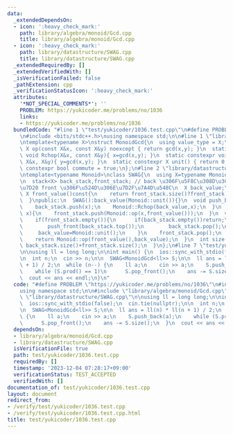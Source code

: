 ```yaml
---
data:
  _extendedDependsOn:
  - icon: ':heavy_check_mark:'
    path: library/algebra/monoid/Gcd.cpp
    title: library/algebra/monoid/Gcd.cpp
  - icon: ':heavy_check_mark:'
    path: library/datastructure/SWAG.cpp
    title: library/datastructure/SWAG.cpp
  _extendedRequiredBy: []
  _extendedVerifiedWith: []
  _isVerificationFailed: false
  _pathExtension: cpp
  _verificationStatusIcon: ':heavy_check_mark:'
  attributes:
    '*NOT_SPECIAL_COMMENTS*': ''
    PROBLEM: https://yukicoder.me/problems/no/1036
    links:
    - https://yukicoder.me/problems/no/1036
  bundledCode: "#line 1 \"test/yukicoder/1036.test.cpp\"\n#define PROBLEM \"https://yukicoder.me/problems/no/1036\"\
    \n#include <bits/stdc++.h>\nusing namespace std;\n\n#line 1 \"library/algebra/monoid/Gcd.cpp\"\
    \ntemplate<typename X>\nstruct MonoidGcd{\n  using value_type = X;\n  static constexpr\
    \ X op(const X&x, const X&y) noexcept { return gcd(x,y); }\n  static constexpr\
    \ void Rchop(X&x, const X&y){ x=gcd(x,y); }\n  static constexpr void Lchop(const\
    \ X&x, X&y){ y=gcd(x,y); }\n  static constexpr X unit() { return 0; }\n  static\
    \ constexpr bool commute = true;\n};\n#line 2 \"library/datastructure/SWAG.cpp\"\
    \ntemplate<typename Monoid>\nclass SWAG{\n  using X=typename Monoid::value_type;\n\
    \n  stack<X> back_stack,front_stack; // back \u306F\u5F8C\u308D\u306E\u5404\u8981\
    \u7D20 front \u306F\u524D\u306E\u7D2F\u7A4D\u548C\n  X back_value;\n\n  inline\
    \ X front_value()const{\n    return front_stack.size()?front_stack.top():Monoid::unit();\n\
    \  }\npublic:\n  SWAG():back_value(Monoid::unit()){}\n  void push_back(X x){\n\
    \    back_stack.push(x);\n    Monoid::Rchop(back_value,x);\n  }\n  void push_front(X\
    \ x){\n    front_stack.push(Monoid::op(x,front_value()));\n  }\n  void pop_front(){\n\
    \    if(front_stack.empty()){\n      if(back_stack.empty())return;\n      while(back_stack.size()){\n\
    \        push_front(back_stack.top());\n        back_stack.pop();\n      }\n \
    \     back_value=Monoid::unit();\n    }\n    front_stack.pop();\n  }\n  X prod(){\n\
    \    return Monoid::op(front_value(),back_value);\n  }\n  int size(){\n    return\
    \ back_stack.size()+front_stack.size();\n  }\n};\n#line 7 \"test/yukicoder/1036.test.cpp\"\
    \n\nusing ll = long long;\n\nint main() {\n  ios::sync_with_stdio(false);\n  cin.tie(nullptr);\n\
    \n  int n;\n  cin >> n;\n\n  SWAG<MonoidGcd<ll>> S;\n\n  ll ans = ll(n) * ll(n\
    \ + 1) / 2;\n  while (n--) {\n    ll a;\n    cin >> a;\n    S.push_back(a);\n\
    \    while (S.prod() == 1)\n      S.pop_front();\n    ans -= S.size();\n  }\n\
    \  cout << ans << endl;\n}\n"
  code: "#define PROBLEM \"https://yukicoder.me/problems/no/1036\"\n#include <bits/stdc++.h>\n\
    using namespace std;\n\n#include \"library/algebra/monoid/Gcd.cpp\"\n#include\
    \ \"library/datastructure/SWAG.cpp\"\n\nusing ll = long long;\n\nint main() {\n\
    \  ios::sync_with_stdio(false);\n  cin.tie(nullptr);\n\n  int n;\n  cin >> n;\n\
    \n  SWAG<MonoidGcd<ll>> S;\n\n  ll ans = ll(n) * ll(n + 1) / 2;\n  while (n--)\
    \ {\n    ll a;\n    cin >> a;\n    S.push_back(a);\n    while (S.prod() == 1)\n\
    \      S.pop_front();\n    ans -= S.size();\n  }\n  cout << ans << endl;\n}\n"
  dependsOn:
  - library/algebra/monoid/Gcd.cpp
  - library/datastructure/SWAG.cpp
  isVerificationFile: true
  path: test/yukicoder/1036.test.cpp
  requiredBy: []
  timestamp: '2023-12-04 07:28:17+09:00'
  verificationStatus: TEST_ACCEPTED
  verifiedWith: []
documentation_of: test/yukicoder/1036.test.cpp
layout: document
redirect_from:
- /verify/test/yukicoder/1036.test.cpp
- /verify/test/yukicoder/1036.test.cpp.html
title: test/yukicoder/1036.test.cpp
---
```

